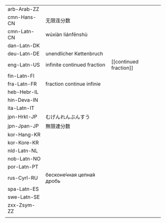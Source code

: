 | | | |
|-|-|-|
| arb-Arab-ZZ |  |  |
| cmn-Hans-CN | 无限连分数 |  |
| cmn-Latn-CN | wúxiàn liánfēnshù |  |
| dan-Latn-DK |  |  |
| deu-Latn-DE | unendlicher Kettenbruch |  |
| eng-Latn-US | infinite continued fraction | [[continued fraction]] |
| fin-Latn-FI |  |  |
| fra-Latn-FR | fraction continue infinie |  |
| heb-Hebr-IL |  |  |
| hin-Deva-IN |  |  |
| ita-Latn-IT |  |  |
| jpn-Hrkt-JP | むげんれんぶんすう |  |
| jpn-Jpan-JP | 無限連分数 |  |
| kor-Hang-KR |  |  |
| kor-Kore-KR |  |  |
| nld-Latn-NL |  |  |
| nob-Latn-NO |  |  |
| por-Latn-PT |  |  |
| rus-Cyrl-RU | бесконе́чная цепна́я дробь |  |
| spa-Latn-ES |  |  |
| swe-Latn-SE |  |  |
| zxx-Zsym-ZZ |  |  |
|  |  |  |